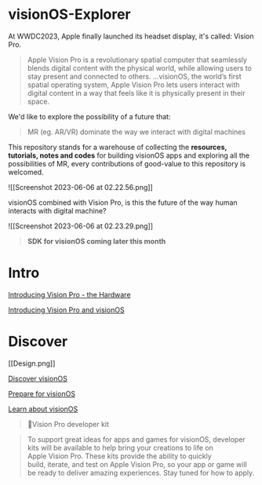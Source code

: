 # visionOS-Explorer

At WWDC2023, Apple finally launched its headset display, it's called: Vision Pro.

> Apple Vision Pro is a revolutionary spatial computer that seamlessly blends digital content with the physical world, while allowing users to stay present and connected to others.
> ...visionOS, the world’s first spatial operating system, Apple Vision Pro lets users interact with digital content in a way that feels like it is physically present in their space.

We'd like to explore the possibility of a future that:

> MR (eg. AR/VR) dominate the way we interact with digital machines

This repository stands for a warehouse of collecting the **resources, tutorials, notes and codes** for building visionOS apps and exploring all the possibilities of MR, every contributions of good-value to this repository is welcomed.


![[Screenshot 2023-06-06 at 02.22.56.png]]

visionOS combined with Vision Pro, is this the future of the way human interacts with digital machine?

![[Screenshot 2023-06-06 at 02.23.29.png]]


> **SDK  for visionOS coming later this month**

# Intro
[Introducing Vision Pro - the Hardware](https://www.apple.com/apple-vision-pro/)

[Introducing Vision Pro and visionOS](https://developer.apple.com/news/?id=p7g1u5kk)

# Discover

[[Design.png]]

[Discover visionOS](https://developer.apple.com/visionos/)

[Prepare for visionOS](https://developer.apple.com/visionos/prepare/)

[Learn about visionOS](https://developer.apple.com/visionos/learn/)

> Vision Pro developer kit

> To support great ideas for apps and games for visionOS, developer kits will be available to help bring your creations to life on Apple Vision Pro. These kits provide the ability to quickly build, iterate, and test on Apple Vision Pro, so your app or game will be ready to deliver amazing experiences. Stay tuned for how to apply.

